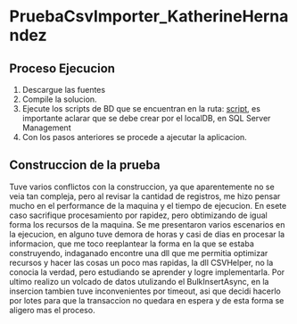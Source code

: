 # PruebaCsvImporter_KatherineHernandez
## Proceso Ejecucion

1. Descargue las fuentes
2. Compile la solucion.
3. Ejecute los scripts de BD que se encuentran en la ruta: [script](https://github.com/khernandezl/PruebaCsvImporter_KatherineHernandez/DAL/Scripts), es importante aclarar que se debe crear por el localDB, en SQL Server Management
4. Con los pasos anteriores se procede a ajecutar la aplicacion.


## Construccion de la prueba
Tuve varios conflictos con la construccion, ya que aparentemente no se veia tan compleja, pero al revisar la cantidad de registros, me hizo pensar mucho en el performance de la maquina y el tiempo de ejecucion.
En esete caso sacrifique procesamiento por rapidez, pero obtimizando de igual forma los recursos de la maquina.
Se me presentaron varios escenarios en la ejecucion, en alguno tuve demora de horas y casi de dias en procesar la informacion, que me toco reeplantear la forma en la que se estaba construyendo, indaganado encontre una dll que me permitia optimizar recursos y hacer las cosas un poco mas rapidas, la dll CSVHelper, no la conocia la verdad, pero estudiando se aprender y logre implementarla.
Por ultimo realizo un volcado de datos utulizando el BulkInsertAsync, en la insercion tambien tuve inconvenientes por timeout, asi que decidi hacerlo por lotes para que la transaccion no quedara en espera y de esta forma se aligero mas el proceso.

